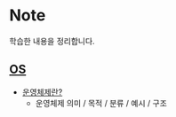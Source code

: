 # Note
학습한 내용을 정리합니다.

## [OS](https://github.com/KJY97/Note/tree/main/OS)

- [운영체제란?](https://github.com/KJY97/Note/blob/main/OS/운영체제란.md)
  - 운영체제 의미 / 목적 / 분류 / 예시 / 구조

